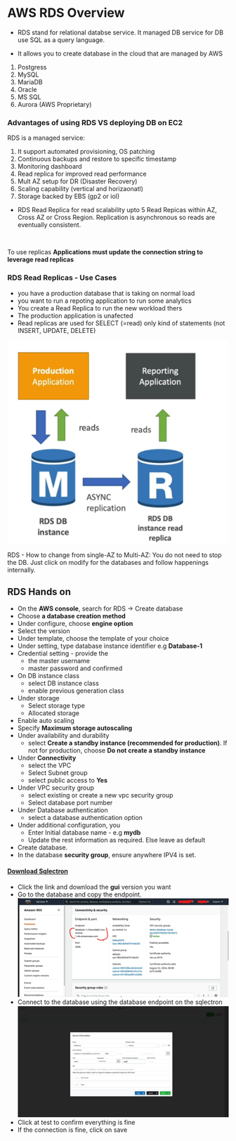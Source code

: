 # AWS RDS Overview

- RDS stand for relational databse service. It managed DB service for DB use SQL as a query language.

- It allows you to create database in the cloud that are managed by AWS
1. Postgress
2. MySQL
3. MariaDB
4. Oracle
5. MS SQL
6. Aurora (AWS Proprietary)

### Advantages of using RDS VS deploying DB on EC2

RDS is a managed service:
1. It support automated provisioning, OS patching
2. Continuous backups and restore to specific timestamp
3. Monitoring dashboard
4. Read replica for improved read performance
5. Mult AZ setup for DR (Disaster Recovery)
6. Scaling capability (vertical and horizaonatl)
7. Storage backed by EBS (gp2 or ioI)

- RDS Read Replica for read scalability upto 5 Read Repicas within AZ, Cross AZ or Cross Region. Replication is asynchronous so reads are eventually consistent.

<br>

To use replicas **Applications must update the connection string to leverage read replicas**

### RDS Read Replicas - Use Cases

- you have a production database that is taking on normal load
- you want to run a repoting application to run some analytics
- You create a Read Replica to run the new workload thers
- The production application is unafected
- Read replicas are used for SELECT (=read) only kind of statements (not INSERT, UPDATE, DELETE)

![](images/tutorial/replica.png)

RDS - How to change from single-AZ to Multi-AZ: You do not need to stop the DB. Just click on modify for the databases and follow happenings internally.

## RDS Hands on 

- On the **AWS console**, search for RDS -> Create database
- Choose **a database creation method**
- Under configure, choose **engine option**
- Select the version
- Under template, choose the template of your choice
- Under setting, type database instance identifier e.g **Database-1**
- Credential setting - provide the 
  * the master username
  * master password and confirmed
- On DB instance class
  * select DB instance class
  * enable previous generation class
- Under storage
  * Select storage type
  * Allocated storage
- Enable auto scaling
- Specify **Maximum storage autoscaling**
- Under availability and durability
  * select **Create a standby instance (recommended for production)**. If not for production, choose **Do not create a standby instance**
- Under **Connectivity**
  * select the VPC
  * Select Subnet group
  * select public access to **Yes**
- Under VPC security group
  * select existing or create a new vpc security group
  * Select database port number
- Under Database authentication
  * select a database authentication option
- Under additional configuration, you
  * Enter Initial database name - e.g **mydb**
  * Update the rest information as required. Else leave as default
- Create database.
- In the database **security group**, ensure anywhere IPV4 is set.

#### [Download Sqlectron](https://sqlectron.github.io/)
- Click the link and download the **gui** version you want
- Go to the database and copy the endpoint.
![](images/tutorial/rds-connection.png)
- Connect to the database using the database endpoint on the sqlectron
![](images/tutorial/sqlsectron.client.png)
- Click at test to confirm everything is fine
- If the connection is fine, click on save



